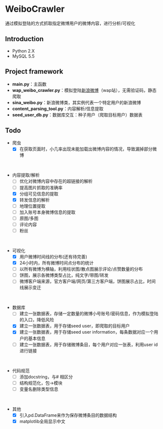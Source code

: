 # WeiboCrawler
通过模拟登陆的方式抓取指定微博用户的微博内容，进行分析/可视化

## Introduction
- Python 2.X
- MySQL 5.5

## Project framework
- **main.py**：主函数
- **wap_weibo_crawler.py**：模拟登陆[新浪微博](https://weibo.cn)（wap站），无需验证码，静态爬取
- **sina_weibo.py**：新浪微博类，其实例代表一个特定用户的新浪微博
- **content_parsing_tool.py**：内容解析/信息提取
- **seed_user_db.py**：数据库交互：种子用户（爬取目标用户）数据表

## Todo
- 爬虫
  - [x] 在获取页面时，小几率出现未能加载出微博内容的情况，导致漏掉部分微博
<br/>

- 内容提取/解析
  - [ ] 优化对微博内容中存在的超链接的解析
  - [ ] 提高图片抓取的准确率
  - [x] 分组可见信息的提取
  - [x] 转发信息的解析
  - [ ] 地理位置提取
  - [ ] 加入账号本身微博信息的提取
  - [ ] 原图/多图
  - [ ] 评论内容
  - [ ] 粉丝
<br/>

- 可视化
  - [x] 用户微博时间线的分布(还有待完善)
  - [x] 24小时内，所有微博时间点分布的统计
  - [ ] 以所有微博为横轴，利用柱状图/散点图展示评论/点赞数量的分布
  - [ ] 饼图，展示各微博类型占比，纯文字/带图/转发
  - [ ] 微博客户端来源，官方客户端/网页/第三方客户端，饼图展示占比，时间线展示变迁
<br/>

- 数据库
  - [ ] 建立一张数据表，存储一定数量的微博小号账号/密码信息，作为模拟登陆的入口，降低风险
  - [x] 建立一张数据表，用于存储seed user，即爬取的目标用户
  - [x] 建立一张数据表，用于存储seed user information，每条数据对应一个用户的基本信息
  - [ ] 建立一张数据表，用于存储微博条目，每个用户对应一张表，利用user id进行链接
<br/>

- 代码规范
  - [ ] 添加docstring，与# 相区分
  - [ ] 结构规范化，包->模块
  - [ ] 变量名删除类型信息
<br/>

- 其他
  - [x] 引入pd.DataFrame来作为保存微博条目的数据结构
  - [x] matplotlib全局显示中文
